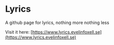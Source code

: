 # Lyrics
A github page for lyrics, nothing more nothing less

Visit it here: [https://www.lyrics.evelinfoxell.se](https://www.lyrics.evelinfoxell.se)
